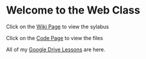 # Welcome to the Web Class

Click on the <a href="https://github.com/traderres/webClass/wiki">Wiki Page</a> to view the sylabus

Click on the <a href="https://github.com/traderres/webClass">Code Page</a> to view the files

All of my <a href="https://drive.google.com/drive/folders/1UZhUhQL_xNbTcM760eRzCktcIbpRgiXx">Google Drive Lessons</a> are here.

